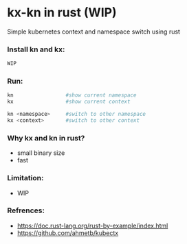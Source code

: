 # kx-kn in rust (WIP)
Simple kubernetes context and namespace switch using rust

### Install kn and kx:

```bash
WIP
```

### Run:
```bash
kn                 #show current namespace
kx                 #show current context

kn <namespace>     #switch to other namespace
kx <context>       #switch to other context
```

### Why kx and kn in rust?
- small binary size
- fast

### Limitation:

- WIP

### Refrences:
- https://doc.rust-lang.org/rust-by-example/index.html
- https://github.com/ahmetb/kubectx